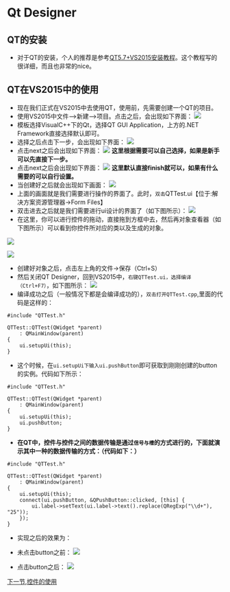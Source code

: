 # Qt Designer
## QT的安装
+ 对于QT的安装，个人的推荐是参考[QT5.7+VS2015安装教程](http://blog.csdn.net/liang19890820/article/details/53931813)。这个教程写的很详细，而且也非常的nice。
## QT在VS2015中的使用
+ 现在我们正式在VS2015中去使用QT，使用前，先需要创建一个QT的项目。
+ 使用VS2015中文件——>新建——>项目。点击之后，会出现如下界面：
![](./image/QTCreate.png)
+ 模板选择VisualC++下的Qt，选择QT GUI Application，上方的.NET Framework直接选择默认即可。
+ 选择之后点击下一步，会出现如下界面：
![](./image/QT1.png)
+ 点击next之后会出现如下界面：
![](./image/QT2.png)
**这里根据需要可以自己选择，如果是新手可以先直接下一步。**
+ 点击next之后会出现如下界面：
![](./image/QT3.png)
**这里默认直接finish就可以，如果有什么需要的可以自行设置。**
+ 当创建好之后就会出现如下画面：
![](./image/QTFinish.png)
+ 上面的画面就是我们需要进行操作的界面了。此时，`双击`QTTest.ui【位于:解决方案资源管理器->Form Files】
+ 双击进去之后就是我们需要进行ui设计的界面了（如下图所示）：
![](./image/QTDesigner.png)
+ 在这里，你可以进行控件的拖动，直接拖到方框中去，然后再对象查看器（如下图所示）可以看到你控件所对应的类以及生成的对象。

![](./image/QTTest1.png)

![](./image/QTTest2.png)
+ 创建好对象之后，点击左上角的文件->保存（Ctrl+S）
+ 然后关闭QT Designer，回到VS2015中，`右键QTTest.ui，选择编译（Ctrl+F7）`，如下图所示：
![](./image/QTTest3.png)
+ 编译成功之后（一般情况下都是会编译成功的），`双击打开QTTest.cpp`,里面的代码是这样的：

```
#include "QTTest.h"

QTTest::QTTest(QWidget *parent)
	: QMainWindow(parent)
{
	ui.setupUi(this);
}
```

+ 这个时候，在`ui.setupUi下输入ui.pushButton`即可获取到刚刚创建的button的实例。代码如下所示：

```
#include "QTTest.h"

QTTest::QTTest(QWidget *parent)
	: QMainWindow(parent)
{
	ui.setupUi(this);
	ui.pushButton;
}
```

+ **在QT中，控件与控件之间的数据传输是通过`信号与槽`的方式进行的，下面就演示其中一种的数据传输的方式：（代码如下：）**

```
#include "QTTest.h"

QTTest::QTTest(QWidget *parent)
	: QMainWindow(parent)
{
	ui.setupUi(this);
	connect(ui.pushButton, &QPushButton::clicked, [this] {
		ui.label->setText(ui.label->text().replace(QRegExp("\\d+"), "25"));
	});
}
```

+ 实现之后的效果为：
 + 未点击button之前：
 ![](./image/ClickBefore.png)

 + 点击button之后：
 ![](./image/ClickAfter.png)


[下一节,控件的使用](./QT控件的使用.md)
